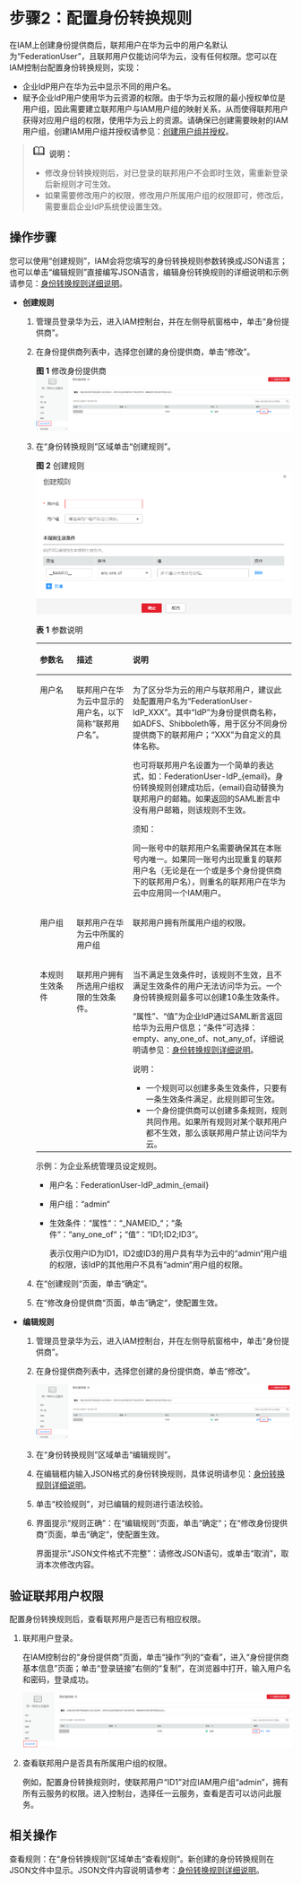 # 步骤2：配置身份转换规则<a name="zh-cn_topic_0046611299"></a>

在IAM上创建身份提供商后，联邦用户在华为云中的用户名默认为“FederationUser”，且联邦用户仅能访问华为云，没有任何权限。您可以在IAM控制台配置身份转换规则，实现：

-   企业IdP用户在华为云中显示不同的用户名。
-   赋予企业IdP用户使用华为云资源的权限。由于华为云权限的最小授权单位是用户组，因此需要建立联邦用户与IAM用户组的映射关系，从而使得联邦用户获得对应用户组的权限，使用华为云上的资源。请确保已创建需要映射的IAM用户组，创建IAM用户组并授权请参见：[创建用户组并授权](https://support.huaweicloud.com/usermanual-iam/zh-cn_topic_0046611269.html)。

>![](public_sys-resources/icon-note.gif) **说明：**   
>-   修改身份转换规则后，对已登录的联邦用户不会即时生效，需重新登录后新规则才可生效。  
>-   如果需要修改用户的权限，修改用户所属用户组的权限即可，修改后，需要重启企业IdP系统使设置生效。  

## 操作步骤<a name="zh-cn_topic_0175818756_section49143529"></a>

您可以使用“创建规则”，IAM会将您填写的身份转换规则参数转换成JSON语言；也可以单击“编辑规则”直接编写JSON语言，编辑身份转换规则的详细说明和示例请参见：[身份转换规则详细说明](身份转换规则详细说明.md)。

-   **创建规则**
    1.  管理员登录华为云，进入IAM控制台，并在左侧导航窗格中，单击“身份提供商”。
    2.  在身份提供商列表中，选择您创建的身份提供商，单击“修改”。

        **图 1**  修改身份提供商<a name="fig1393913435812"></a>  
        ![](figures/修改身份提供商-6.png "修改身份提供商-6")

    3.  在“身份转换规则”区域单击“创建规则”。

        **图 2**  创建规则<a name="fig1975711579818"></a>  
        ![](figures/创建规则.png "创建规则")

        **表 1**  参数说明

        <a name="table2091674624111"></a>
        <table><thead align="left"><tr id="row199141446104119"><th class="cellrowborder" valign="top" width="14.34%" id="mcps1.2.4.1.1"><p id="p19914546184112"><a name="p19914546184112"></a><a name="p19914546184112"></a>参数名</p>
        </th>
        <th class="cellrowborder" valign="top" width="21.97%" id="mcps1.2.4.1.2"><p id="p991411464415"><a name="p991411464415"></a><a name="p991411464415"></a>描述</p>
        </th>
        <th class="cellrowborder" valign="top" width="63.690000000000005%" id="mcps1.2.4.1.3"><p id="p6914746184117"><a name="p6914746184117"></a><a name="p6914746184117"></a>说明</p>
        </th>
        </tr>
        </thead>
        <tbody><tr id="row1391517468413"><td class="cellrowborder" valign="top" width="14.34%" headers="mcps1.2.4.1.1 "><p id="p10914546114117"><a name="p10914546114117"></a><a name="p10914546114117"></a>用户名</p>
        </td>
        <td class="cellrowborder" valign="top" width="21.97%" headers="mcps1.2.4.1.2 "><p id="p1191434618417"><a name="p1191434618417"></a><a name="p1191434618417"></a>联邦用户在华为云中显示的用户名，以下简称“联邦用户名”。</p>
        </td>
        <td class="cellrowborder" valign="top" width="63.690000000000005%" headers="mcps1.2.4.1.3 "><p id="p1691544694111"><a name="p1691544694111"></a><a name="p1691544694111"></a>为了区分华为云的用户与联邦用户，建议此处配置用户名为“FederationUser-IdP<em id="i109144461413"><a name="i109144461413"></a><a name="i109144461413"></a>_</em>XXX”。其中“IdP”为身份提供商名称，如ADFS、Shibboleth等，用于区分不同身份提供商下的联邦用户；“XXX”为自定义的具体名称。</p>
        <p id="p59151946184119"><a name="p59151946184119"></a><a name="p59151946184119"></a>也可将联邦用户名设置为一个简单的表达式，如：FederationUser-IdP_{email}。身份转换规则创建成功后，{email}自动替换为联邦用户的邮箱。如果返回的SAML断言中没有用户邮箱，则该规则不生效。</p>
        <div class="notice" id="note149157467415"><a name="note149157467415"></a><a name="note149157467415"></a><span class="noticetitle"> 须知： </span><div class="noticebody"><p id="p8915446154115"><a name="p8915446154115"></a><a name="p8915446154115"></a>同一账号中的联邦用户名需要确保其在本账号内唯一。如果同一账号内出现重复的联邦用户名（无论是在一个或是多个身份提供商下的联邦用户名），则重名的联邦用户在华为云中应用同一个IAM用户。</p>
        </div></div>
        </td>
        </tr>
        <tr id="row99154462410"><td class="cellrowborder" valign="top" width="14.34%" headers="mcps1.2.4.1.1 "><p id="p149151546174112"><a name="p149151546174112"></a><a name="p149151546174112"></a>用户组</p>
        </td>
        <td class="cellrowborder" valign="top" width="21.97%" headers="mcps1.2.4.1.2 "><p id="p0915144613415"><a name="p0915144613415"></a><a name="p0915144613415"></a>联邦用户在华为云中所属的用户组</p>
        </td>
        <td class="cellrowborder" valign="top" width="63.690000000000005%" headers="mcps1.2.4.1.3 "><p id="p1915174614110"><a name="p1915174614110"></a><a name="p1915174614110"></a>联邦用户拥有所属用户组的权限。</p>
        </td>
        </tr>
        <tr id="row591644684114"><td class="cellrowborder" valign="top" width="14.34%" headers="mcps1.2.4.1.1 "><p id="p69155467411"><a name="p69155467411"></a><a name="p69155467411"></a>本规则生效条件</p>
        </td>
        <td class="cellrowborder" valign="top" width="21.97%" headers="mcps1.2.4.1.2 "><p id="p991544613418"><a name="p991544613418"></a><a name="p991544613418"></a>联邦用户拥有所选用户组权限的生效条件。</p>
        </td>
        <td class="cellrowborder" valign="top" width="63.690000000000005%" headers="mcps1.2.4.1.3 "><p id="p1791584614415"><a name="p1791584614415"></a><a name="p1791584614415"></a>当不满足生效条件时，该规则不生效，且不满足生效条件的用户无法访问华为云。一个身份转换规则最多可以创建10条生效条件。</p>
        <p id="p0915114654114"><a name="p0915114654114"></a><a name="p0915114654114"></a><span class="parmname" id="parmname391518462419"><a name="parmname391518462419"></a><a name="parmname391518462419"></a>“属性”</span>、<span class="parmname" id="parmname1791511465411"><a name="parmname1791511465411"></a><a name="parmname1791511465411"></a>“值”</span>为企业IdP通过SAML断言返回给华为云用户信息；<span class="parmname" id="parmname10915446134112"><a name="parmname10915446134112"></a><a name="parmname10915446134112"></a>“条件”</span>可选择：empty、any_one_of、not_any_of，详细说明请参见：<a href="https://support.huaweicloud.com/usermanual-iam/zh-cn_topic_0079620340.html" target="_blank" rel="noopener noreferrer">身份转换规则详细说明</a>。</p>
        <div class="note" id="note159167468415"><a name="note159167468415"></a><a name="note159167468415"></a><span class="notetitle"> 说明： </span><div class="notebody"><a name="ul149162466417"></a><a name="ul149162466417"></a><ul id="ul149162466417"><li>一个规则可以创建多条生效条件，只要有一条生效条件满足，此规则即可生效。</li><li>一个身份提供商可以创建多条规则，规则共同作用。如果所有规则对某个联邦用户都不生效，那么该联邦用户禁止访问华为云。</li></ul>
        </div></div>
        </td>
        </tr>
        </tbody>
        </table>

        示例：为企业系统管理员设定规则。

        -   用户名：FederationUser-IdP\_admin\_\{email\}
        -   用户组：“admin“
        -   生效条件：“属性“：“\_NAMEID\_“；“条件“：“any\_one\_of“；“值“：“ID1;ID2;ID3“。

            表示仅用户ID为ID1，ID2或ID3的用户具有华为云中的“admin“用户组的权限，该IdP的其他用户不具有“admin“用户组的权限。

    4.  在“创建规则“页面，单击“确定“。
    5.  在“修改身份提供商“页面，单击“确定“，使配置生效。

-   **编辑规则**
    1.  管理员登录华为云，进入IAM控制台，并在左侧导航窗格中，单击“身份提供商”。
    2.  在身份提供商列表中，选择您创建的身份提供商，单击“修改”。

        ![](figures/修改身份提供商-7.png)

    3.  在“身份转换规则”区域单击“编辑规则”。
    4.  在编辑框内输入JSON格式的身份转换规则，具体说明请参见：[身份转换规则详细说明](身份转换规则详细说明.md)。
    5.  单击“校验规则”，对已编辑的规则进行语法校验。
    6.  界面提示“规则正确”：在“编辑规则“页面，单击“确定“；在“修改身份提供商“页面，单击“确定“，使配置生效。

        界面提示“JSON文件格式不完整”：请修改JSON语句，或单击“取消”，取消本次修改内容。



## 验证联邦用户权限<a name="zh-cn_topic_0175818756_section772814154716"></a>

配置身份转换规则后，查看联邦用户是否已有相应权限。

1.  联邦用户登录。

    在IAM控制台的“身份提供商”页面，单击“操作”列的“查看”，进入“身份提供商基本信息”页面；单击“登录链接”右侧的“复制”，在浏览器中打开，输入用户名和密码，登录成功。

    ![](figures/查看身份提供商-8.png)

2.  查看联邦用户是否具有所属用户组的权限。

    例如，配置身份转换规则时，使联邦用户“ID1”对应IAM用户组“admin”，拥有所有云服务的权限。进入控制台，选择任一云服务，查看是否可以访问此服务。


## 相关操作<a name="zh-cn_topic_0175818756_section4140824420758"></a>

查看规则：在“身份转换规则“区域单击“查看规则“。新创建的身份转换规则在JSON文件中显示。JSON文件内容说明请参考：[身份转换规则详细说明](身份转换规则详细说明.md)。

